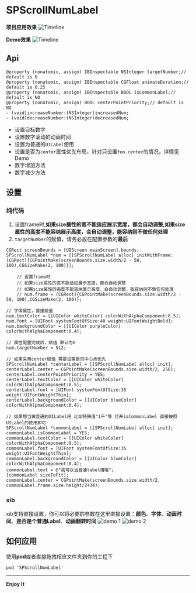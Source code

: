 # SPScrollNumLabel

**项目应用效果**
![Timeline](https://github.com/Tr2e/SPScrollNumLabel/raw/master/Picture/timelineDemo.gif)

**Demo效果**
![Timeline](https://github.com/Tr2e/SPScrollNumLabel/raw/master/Picture/Demo.gif)

## Api

```
@property (nonatomic, assign) IBInspectable NSInteger targetNumber;// default is 0
@property (nonatomic, assign) IBInspectable CGFloat animateDuration;// default is 0.25
@property (nonatomic, assign) IBInspectable BOOL isCommonLabel;// default is NO
@property (nonatomic, assign) BOOL centerPointPriority;// default is NO
- (void)increaseNumber:(NSInteger)increasedNum;
- (void)decreaseNumber:(NSInteger)decreasedNum;
```

* 设置目标数字
* 设置数字滚动的动画时间
* 设置为普通的`UILabel`使用
* 设置是否为`center`属性优先布局，针对只设置`foo.center`的情况，详情见Demo
* 数字增加方法
* 数字减少方法

## 设置

### 纯代码

1. 设置frame时,**如果size属性的宽不能适应展示宽度，都会自动调整,如果size属性的高度不能容纳展示高度，会自动调整，能容纳则不做任何处理**
2. `targetNumber`的赋值，请务必放在配置参数的**最后**

```
CGRect screenBounds = [UIScreen mainScreen].bounds;
SPScrollNumLabel *num = [[SPScrollNumLabel alloc] initWithFrame:(CGRect){CGPointMake(screenBounds.size.width/2 - 50, 100),CGSizeMake(2, 100)}];
    
    // 设置frame时
    // 如果size属性的宽不能适应展示宽度，都会自动调整
    // 如果size属性的高度不能容纳展示高度，会自动调整，能容纳则不做任何处理
    // num.frame = (CGRect){CGPointMake(screenBounds.size.width/2 - 50, 100),CGSizeMake(2, 100)};
    
// 字体属性，直接赋值
num.textColor = [[UIColor whiteColor] colorWithAlphaComponent:0.5];
num.font = [UIFont systemFontOfSize:40 weight:UIFontWeightBold];
num.backgroundColor = [[UIColor purpleColor] colorWithAlphaComponent:0.4];
    
// 属性配置完成后，赋值 默认为0
num.targetNumber = 512;
    
// 如果采用center赋值 需要设置是否中心点优先
SPScrollNumLabel *centerLabel = [[SPScrollNumLabel alloc] init];
centerLabel.center = CGPointMake(screenBounds.size.width/2, 250);
centerLabel.centerPointPriority = YES;
centerLabel.textColor = [[UIColor whiteColor] colorWithAlphaComponent:0.5];
centerLabel.font = [UIFont systemFontOfSize:35 weight:UIFontWeightThin];
centerLabel.backgroundColor = [[UIColor blueColor] colorWithAlphaComponent:0.4];
    
// 如果想当做普通的UILabel用 比如特殊值"1千"等 打开isCommonLabel 直接按照UILabel的使用即可
SPScrollNumLabel *commonLabel = [[SPScrollNumLabel alloc] init];
commonLabel.isCommonLabel = YES;
commonLabel.textColor = [[UIColor whiteColor] colorWithAlphaComponent:0.5];
commonLabel.font = [UIFont systemFontOfSize:35 weight:UIFontWeightThin];
commonLabel.backgroundColor = [[UIColor blueColor] colorWithAlphaComponent:0.4];
commonLabel.text = @"我可以当普通label用哦";
[commonLabel sizeToFit];
commonLabel.center = CGPointMake(screenBounds.size.width/2, commonLabel.frame.size.height/2+34);
```

### xib

xib支持直接设置，你可以将必要的参数在这里直接设置：**颜色**、**字体**、**动画时间**、**是否是个普通Label**、**动画翻转时间**
![demo 1](https://github.com/Tr2e/SPScrollNumLabel/raw/master/Picture/Snip20171122_1.png)
![demo 2](https://github.com/Tr2e/SPScrollNumLabel/raw/master/Picture/Snip20171122_3.png)

## 如何应用

使用**pod**或者直接拖拽相应文件夹到你的工程下
```
pod 'SPScrollNumLabel'
```

---

**Enjoy It**


